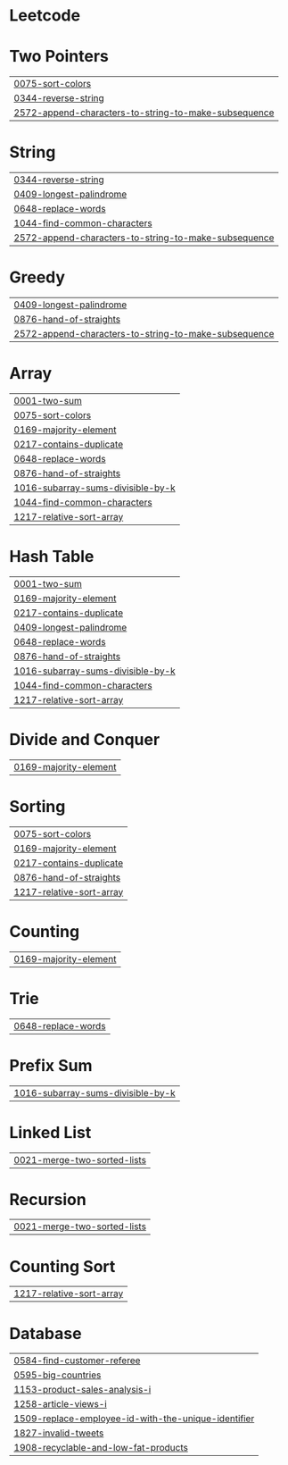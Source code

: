 # Leetcode


# Two Pointers
|  |
| ------- |
| [0075-sort-colors](https://github.com/mishra016/Leetcode/tree/master/0075-sort-colors) |
| [0344-reverse-string](https://github.com/mishra016/Leetcode/tree/master/0344-reverse-string) |
| [2572-append-characters-to-string-to-make-subsequence](https://github.com/mishra016/Leetcode/tree/master/2572-append-characters-to-string-to-make-subsequence) |
# String
|  |
| ------- |
| [0344-reverse-string](https://github.com/mishra016/Leetcode/tree/master/0344-reverse-string) |
| [0409-longest-palindrome](https://github.com/mishra016/Leetcode/tree/master/0409-longest-palindrome) |
| [0648-replace-words](https://github.com/mishra016/Leetcode/tree/master/0648-replace-words) |
| [1044-find-common-characters](https://github.com/mishra016/Leetcode/tree/master/1044-find-common-characters) |
| [2572-append-characters-to-string-to-make-subsequence](https://github.com/mishra016/Leetcode/tree/master/2572-append-characters-to-string-to-make-subsequence) |
# Greedy
|  |
| ------- |
| [0409-longest-palindrome](https://github.com/mishra016/Leetcode/tree/master/0409-longest-palindrome) |
| [0876-hand-of-straights](https://github.com/mishra016/Leetcode/tree/master/0876-hand-of-straights) |
| [2572-append-characters-to-string-to-make-subsequence](https://github.com/mishra016/Leetcode/tree/master/2572-append-characters-to-string-to-make-subsequence) |
# Array
|  |
| ------- |
| [0001-two-sum](https://github.com/mishra016/Leetcode/tree/master/0001-two-sum) |
| [0075-sort-colors](https://github.com/mishra016/Leetcode/tree/master/0075-sort-colors) |
| [0169-majority-element](https://github.com/mishra016/Leetcode/tree/master/0169-majority-element) |
| [0217-contains-duplicate](https://github.com/mishra016/Leetcode/tree/master/0217-contains-duplicate) |
| [0648-replace-words](https://github.com/mishra016/Leetcode/tree/master/0648-replace-words) |
| [0876-hand-of-straights](https://github.com/mishra016/Leetcode/tree/master/0876-hand-of-straights) |
| [1016-subarray-sums-divisible-by-k](https://github.com/mishra016/Leetcode/tree/master/1016-subarray-sums-divisible-by-k) |
| [1044-find-common-characters](https://github.com/mishra016/Leetcode/tree/master/1044-find-common-characters) |
| [1217-relative-sort-array](https://github.com/mishra016/Leetcode/tree/master/1217-relative-sort-array) |
# Hash Table
|  |
| ------- |
| [0001-two-sum](https://github.com/mishra016/Leetcode/tree/master/0001-two-sum) |
| [0169-majority-element](https://github.com/mishra016/Leetcode/tree/master/0169-majority-element) |
| [0217-contains-duplicate](https://github.com/mishra016/Leetcode/tree/master/0217-contains-duplicate) |
| [0409-longest-palindrome](https://github.com/mishra016/Leetcode/tree/master/0409-longest-palindrome) |
| [0648-replace-words](https://github.com/mishra016/Leetcode/tree/master/0648-replace-words) |
| [0876-hand-of-straights](https://github.com/mishra016/Leetcode/tree/master/0876-hand-of-straights) |
| [1016-subarray-sums-divisible-by-k](https://github.com/mishra016/Leetcode/tree/master/1016-subarray-sums-divisible-by-k) |
| [1044-find-common-characters](https://github.com/mishra016/Leetcode/tree/master/1044-find-common-characters) |
| [1217-relative-sort-array](https://github.com/mishra016/Leetcode/tree/master/1217-relative-sort-array) |
# Divide and Conquer
|  |
| ------- |
| [0169-majority-element](https://github.com/mishra016/Leetcode/tree/master/0169-majority-element) |
# Sorting
|  |
| ------- |
| [0075-sort-colors](https://github.com/mishra016/Leetcode/tree/master/0075-sort-colors) |
| [0169-majority-element](https://github.com/mishra016/Leetcode/tree/master/0169-majority-element) |
| [0217-contains-duplicate](https://github.com/mishra016/Leetcode/tree/master/0217-contains-duplicate) |
| [0876-hand-of-straights](https://github.com/mishra016/Leetcode/tree/master/0876-hand-of-straights) |
| [1217-relative-sort-array](https://github.com/mishra016/Leetcode/tree/master/1217-relative-sort-array) |
# Counting
|  |
| ------- |
| [0169-majority-element](https://github.com/mishra016/Leetcode/tree/master/0169-majority-element) |
# Trie
|  |
| ------- |
| [0648-replace-words](https://github.com/mishra016/Leetcode/tree/master/0648-replace-words) |
# Prefix Sum
|  |
| ------- |
| [1016-subarray-sums-divisible-by-k](https://github.com/mishra016/Leetcode/tree/master/1016-subarray-sums-divisible-by-k) |
# Linked List
|  |
| ------- |
| [0021-merge-two-sorted-lists](https://github.com/mishra016/Leetcode/tree/master/0021-merge-two-sorted-lists) |
# Recursion
|  |
| ------- |
| [0021-merge-two-sorted-lists](https://github.com/mishra016/Leetcode/tree/master/0021-merge-two-sorted-lists) |
# Counting Sort
|  |
| ------- |
| [1217-relative-sort-array](https://github.com/mishra016/Leetcode/tree/master/1217-relative-sort-array) |
# Database
|  |
| ------- |
| [0584-find-customer-referee](https://github.com/mishra016/Leetcode/tree/master/0584-find-customer-referee) |
| [0595-big-countries](https://github.com/mishra016/Leetcode/tree/master/0595-big-countries) |
| [1153-product-sales-analysis-i](https://github.com/mishra016/Leetcode/tree/master/1153-product-sales-analysis-i) |
| [1258-article-views-i](https://github.com/mishra016/Leetcode/tree/master/1258-article-views-i) |
| [1509-replace-employee-id-with-the-unique-identifier](https://github.com/mishra016/Leetcode/tree/master/1509-replace-employee-id-with-the-unique-identifier) |
| [1827-invalid-tweets](https://github.com/mishra016/Leetcode/tree/master/1827-invalid-tweets) |
| [1908-recyclable-and-low-fat-products](https://github.com/mishra016/Leetcode/tree/master/1908-recyclable-and-low-fat-products) |